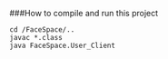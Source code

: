 ###How to compile and run this project


````
cd /FaceSpace/..
javac *.class
java FaceSpace.User_Client
````

